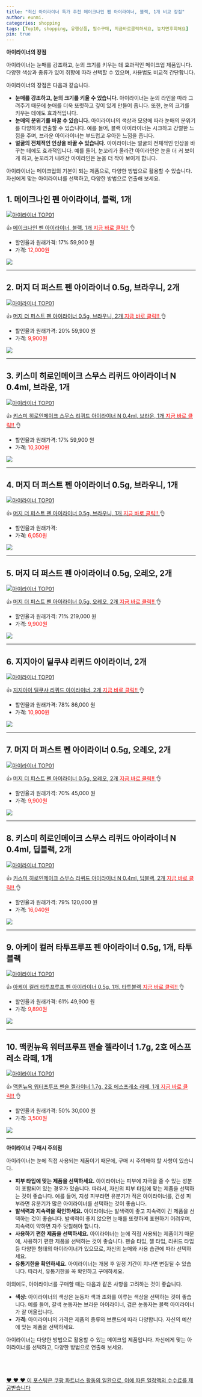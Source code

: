 ```yaml
---
title: "최신 아이라이너 특가 추천 메이크나인 펜 아이라이너, 블랙, 1개 비교 장점"
author: eunmi.
categories: shopping
tags: [Top10, shopping, 유행상품, 필수구매, 지금바로클릭하세요, 놓치면후회해요]
pin: true
---
```

**아이라이너의 장점**

아이라이너는 눈매를 강조하고, 눈의 크기를 키우는 데 효과적인 메이크업 제품입니다. 다양한 색상과 종류가 있어 취향에 따라 선택할 수 있으며, 사용법도 비교적 간단합니다.

아이라이너의 장점은 다음과 같습니다.

* **눈매를 강조하고, 눈의 크기를 키울 수 있습니다.** 아이라이너는 눈의 라인을 따라 그려주기 때문에 눈매를 더욱 또렷하고 깊이 있게 만들어 줍니다. 또한, 눈의 크기를 키우는 데에도 효과적입니다.
* **눈매의 분위기를 바꿀 수 있습니다.** 아이라이너의 색상과 모양에 따라 눈매의 분위기를 다양하게 연출할 수 있습니다. 예를 들어, 블랙 아이라이너는 시크하고 강렬한 느낌을 주며, 브라운 아이라이너는 부드럽고 우아한 느낌을 줍니다.
* **얼굴의 전체적인 인상을 바꿀 수 있습니다.** 아이라이너는 얼굴의 전체적인 인상을 바꾸는 데에도 효과적입니다. 예를 들어, 눈꼬리가 올라간 아이라인은 눈을 더 커 보이게 하고, 눈꼬리가 내려간 아이라인은 눈을 더 작아 보이게 합니다.

아이라이너는 메이크업의 기본이 되는 제품으로, 다양한 방법으로 활용할 수 있습니다. 자신에게 맞는 아이라이너를 선택하고, 다양한 방법으로 연출해 보세요.

   

## 1. 메이크나인 펜 아이라이너, 블랙, 1개

[![아이라이너 TOP01](https://thumbnail7.coupangcdn.com/thumbnails/remote/230x230ex/image/vendor_inventory/ea43/c68067f18618fa0f06dac26f2a23d2fc9b6d5cd3425e162d452a47096303.jpg)](https://link.coupang.com/re/AFFSDP?lptag=AF3617701&subid=GithubCoopas&pageKey=7395828228&traceid=V0-153&itemId=19131318167&vendorItemId=86250945754)


👍 [메이크나인 펜 아이라이너, 블랙, 1개 <font color=red> 지금 바로 클릭!! </font> ](https://link.coupang.com/re/AFFSDP?lptag=AF3617701&subid=GithubCoopas&pageKey=7395828228&traceid=V0-153&itemId=19131318167&vendorItemId=86250945754) 👌 


- 할인율과 원래가격: 17%  59,900   원
- 가격: <span style='color:red'>12,000원</span>

[![](/discount_price.png)](https://link.coupang.com/re/AFFSDP?lptag=AF3617701&subid=GithubCoopas&pageKey=7395828228&traceid=V0-153&itemId=19131318167&vendorItemId=86250945754)

---


   

## 2. 머지 더 퍼스트 펜 아이라이너 0.5g, 브라우니, 2개

[![아이라이너 TOP01](https://thumbnail9.coupangcdn.com/thumbnails/remote/230x230ex/image/retail/images/1319186185797578-a1b7aaf0-85e2-467f-85df-0e451a73b624.jpg)](https://link.coupang.com/re/AFFSDP?lptag=AF3617701&subid=GithubCoopas&pageKey=15174958&traceid=V0-153&itemId=19166816681&vendorItemId=4441625139)


👍 [머지 더 퍼스트 펜 아이라이너 0.5g, 브라우니, 2개 <font color=red> 지금 바로 클릭!! </font> ](https://link.coupang.com/re/AFFSDP?lptag=AF3617701&subid=GithubCoopas&pageKey=15174958&traceid=V0-153&itemId=19166816681&vendorItemId=4441625139) 👌 


- 할인율과 원래가격: 20%  59,900   원
- 가격: <span style='color:red'>9,900원</span>

[![](/discount_price.png)](https://link.coupang.com/re/AFFSDP?lptag=AF3617701&subid=GithubCoopas&pageKey=15174958&traceid=V0-153&itemId=19166816681&vendorItemId=4441625139)

---


   

## 3. 키스미 히로인메이크 스무스 리퀴드 아이라이너 N 0.4ml, 브라운, 1개

[![아이라이너 TOP01](https://thumbnail7.coupangcdn.com/thumbnails/remote/230x230ex/image/retail/images/984827747096982-b71bfa54-58f9-4ea9-8eb1-e61c0fd34d81.jpg)](https://link.coupang.com/re/AFFSDP?lptag=AF3617701&subid=GithubCoopas&pageKey=297207&traceid=V0-153&itemId=687952&vendorItemId=3000042417)


👍 [키스미 히로인메이크 스무스 리퀴드 아이라이너 N 0.4ml, 브라운, 1개 <font color=red> 지금 바로 클릭!! </font> ](https://link.coupang.com/re/AFFSDP?lptag=AF3617701&subid=GithubCoopas&pageKey=297207&traceid=V0-153&itemId=687952&vendorItemId=3000042417) 👌 


- 할인율과 원래가격: 17%  59,900   원
- 가격: <span style='color:red'>10,300원</span>

[![](/discount_price.png)](https://link.coupang.com/re/AFFSDP?lptag=AF3617701&subid=GithubCoopas&pageKey=297207&traceid=V0-153&itemId=687952&vendorItemId=3000042417)

---


   

## 4. 머지 더 퍼스트 펜 아이라이너 0.5g, 브라우니, 1개

[![아이라이너 TOP01](https://thumbnail6.coupangcdn.com/thumbnails/remote/230x230ex/image/retail/images/3600713218487966-571fd4f2-d15c-4a24-8b5c-333ee92b19c9.jpg)](https://link.coupang.com/re/AFFSDP?lptag=AF3617701&subid=GithubCoopas&pageKey=15174958&traceid=V0-153&itemId=19466871653&vendorItemId=3097753880)


👍 [머지 더 퍼스트 펜 아이라이너 0.5g, 브라우니, 1개 <font color=red> 지금 바로 클릭!! </font> ](https://link.coupang.com/re/AFFSDP?lptag=AF3617701&subid=GithubCoopas&pageKey=15174958&traceid=V0-153&itemId=19466871653&vendorItemId=3097753880) 👌 


- 할인율과 원래가격: 
- 가격: <span style='color:red'>6,050원</span>

[![](/discount_price.png)](https://link.coupang.com/re/AFFSDP?lptag=AF3617701&subid=GithubCoopas&pageKey=15174958&traceid=V0-153&itemId=19466871653&vendorItemId=3097753880)

---


   

## 5. 머지 더 퍼스트 펜 아이라이너 0.5g, 오레오, 2개

[![아이라이너 TOP01](https://thumbnail6.coupangcdn.com/thumbnails/remote/230x230ex/image/retail/images/4883352667342984-a6ebb3ea-9c69-4c09-9d37-dde7c535de74.jpg)](https://link.coupang.com/re/AFFSDP?lptag=AF3617701&subid=GithubCoopas&pageKey=15174958&traceid=V0-153&itemId=549372020&vendorItemId=4441625120)


👍 [머지 더 퍼스트 펜 아이라이너 0.5g, 오레오, 2개 <font color=red> 지금 바로 클릭!! </font> ](https://link.coupang.com/re/AFFSDP?lptag=AF3617701&subid=GithubCoopas&pageKey=15174958&traceid=V0-153&itemId=549372020&vendorItemId=4441625120) 👌 


- 할인율과 원래가격: 71%  219,000   원
- 가격: <span style='color:red'>9,900원</span>

[![](/discount_price.png)](https://link.coupang.com/re/AFFSDP?lptag=AF3617701&subid=GithubCoopas&pageKey=15174958&traceid=V0-153&itemId=549372020&vendorItemId=4441625120)

---


   

## 6. 지지아이 딜쿠샤 리퀴드 아이라이너, 2개

[![아이라이너 TOP01](https://thumbnail8.coupangcdn.com/thumbnails/remote/230x230ex/image/vendor_inventory/images/2017/11/10/17/6/8b8532ac-deb1-4dc2-843a-32037d4e56fa.jpg)](https://link.coupang.com/re/AFFSDP?lptag=AF3617701&subid=GithubCoopas&pageKey=14899631&traceid=V0-153&itemId=166919446&vendorItemId=3395405665)


👍 [지지아이 딜쿠샤 리퀴드 아이라이너, 2개 <font color=red> 지금 바로 클릭!! </font> ](https://link.coupang.com/re/AFFSDP?lptag=AF3617701&subid=GithubCoopas&pageKey=14899631&traceid=V0-153&itemId=166919446&vendorItemId=3395405665) 👌 


- 할인율과 원래가격: 78%  86,000   원
- 가격: <span style='color:red'>10,900원</span>

[![](/discount_price.png)](https://link.coupang.com/re/AFFSDP?lptag=AF3617701&subid=GithubCoopas&pageKey=14899631&traceid=V0-153&itemId=166919446&vendorItemId=3395405665)

---


   

## 7. 머지 더 퍼스트 펜 아이라이너 0.5g, 오레오, 2개

[![아이라이너 TOP01](https://thumbnail6.coupangcdn.com/thumbnails/remote/230x230ex/image/retail/images/4883352667342984-a6ebb3ea-9c69-4c09-9d37-dde7c535de74.jpg)](https://link.coupang.com/re/AFFSDP?lptag=AF3617701&subid=GithubCoopas&pageKey=15174958&traceid=V0-153&itemId=549372020&vendorItemId=4441625120)


👍 [머지 더 퍼스트 펜 아이라이너 0.5g, 오레오, 2개 <font color=red> 지금 바로 클릭!! </font> ](https://link.coupang.com/re/AFFSDP?lptag=AF3617701&subid=GithubCoopas&pageKey=15174958&traceid=V0-153&itemId=549372020&vendorItemId=4441625120) 👌 


- 할인율과 원래가격: 70%  45,000   원
- 가격: <span style='color:red'>9,900원</span>

[![](/discount_price.png)](https://link.coupang.com/re/AFFSDP?lptag=AF3617701&subid=GithubCoopas&pageKey=15174958&traceid=V0-153&itemId=549372020&vendorItemId=4441625120)

---


   

## 8. 키스미 히로인메이크 스무스 리퀴드 아이라이너 N 0.4ml, 딥블랙, 2개

[![아이라이너 TOP01](https://thumbnail7.coupangcdn.com/thumbnails/remote/230x230ex/image/retail/images/2528114362233806-c5d45cf1-c435-415b-a5e8-85704cb6b987.jpg)](https://link.coupang.com/re/AFFSDP?lptag=AF3617701&subid=GithubCoopas&pageKey=297207&traceid=V0-153&itemId=512457763&vendorItemId=70014099085)


👍 [키스미 히로인메이크 스무스 리퀴드 아이라이너 N 0.4ml, 딥블랙, 2개 <font color=red> 지금 바로 클릭!! </font> ](https://link.coupang.com/re/AFFSDP?lptag=AF3617701&subid=GithubCoopas&pageKey=297207&traceid=V0-153&itemId=512457763&vendorItemId=70014099085) 👌 


- 할인율과 원래가격: 79%  120,000   원
- 가격: <span style='color:red'>16,040원</span>

[![](/discount_price.png)](https://link.coupang.com/re/AFFSDP?lptag=AF3617701&subid=GithubCoopas&pageKey=297207&traceid=V0-153&itemId=512457763&vendorItemId=70014099085)

---


   

## 9. 아케이 컬러 타투프루프 펜 아이라이너 0.5g, 1개, 타투블랙

[![아이라이너 TOP01](https://thumbnail6.coupangcdn.com/thumbnails/remote/230x230ex/image/retail/images/2023/05/08/18/0/c545d6bb-f670-4fc4-8cda-a9a8b0fe6e66.jpg)](https://link.coupang.com/re/AFFSDP?lptag=AF3617701&subid=GithubCoopas&pageKey=7038673944&traceid=V0-153&itemId=17398975853&vendorItemId=85907237920)


👍 [아케이 컬러 타투프루프 펜 아이라이너 0.5g, 1개, 타투블랙 <font color=red> 지금 바로 클릭!! </font> ](https://link.coupang.com/re/AFFSDP?lptag=AF3617701&subid=GithubCoopas&pageKey=7038673944&traceid=V0-153&itemId=17398975853&vendorItemId=85907237920) 👌 


- 할인율과 원래가격: 61%  49,900   원
- 가격: <span style='color:red'>9,890원</span>

[![](/discount_price.png)](https://link.coupang.com/re/AFFSDP?lptag=AF3617701&subid=GithubCoopas&pageKey=7038673944&traceid=V0-153&itemId=17398975853&vendorItemId=85907237920)

---


   

## 10. 맥퀸뉴욕 워터프루프 펜슬 젤라이너 1.7g, 2호 에스프레소 라떼, 1개

[![아이라이너 TOP01](https://thumbnail7.coupangcdn.com/thumbnails/remote/230x230ex/image/retail/images/2021/08/25/17/9/e3c9edac-1a81-4ca1-bd53-12f9082fadfb.jpg)](https://link.coupang.com/re/AFFSDP?lptag=AF3617701&subid=GithubCoopas&pageKey=6059846307&traceid=V0-153&itemId=11138040941&vendorItemId=78416514177)


👍 [맥퀸뉴욕 워터프루프 펜슬 젤라이너 1.7g, 2호 에스프레소 라떼, 1개 <font color=red> 지금 바로 클릭!! </font> ](https://link.coupang.com/re/AFFSDP?lptag=AF3617701&subid=GithubCoopas&pageKey=6059846307&traceid=V0-153&itemId=11138040941&vendorItemId=78416514177) 👌 


- 할인율과 원래가격: 50%  30,000   원
- 가격: <span style='color:red'>3,500원</span>

[![](/discount_price.png)](https://link.coupang.com/re/AFFSDP?lptag=AF3617701&subid=GithubCoopas&pageKey=6059846307&traceid=V0-153&itemId=11138040941&vendorItemId=78416514177)

---
**아이라이너 구매시 주의점**

아이라이너는 눈에 직접 사용되는 제품이기 때문에, 구매 시 주의해야 할 사항이 있습니다.

* **피부 타입에 맞는 제품을 선택하세요.** 아이라이너는 피부에 자극을 줄 수 있는 성분이 포함되어 있는 경우가 있습니다. 따라서, 자신의 피부 타입에 맞는 제품을 선택하는 것이 좋습니다. 예를 들어, 지성 피부라면 유분기가 적은 아이라이너를, 건성 피부라면 유분기가 많은 아이라이너를 선택하는 것이 좋습니다.
* **발색력과 지속력을 확인하세요.** 아이라이너는 발색력이 좋고 지속력이 긴 제품을 선택하는 것이 좋습니다. 발색력이 좋지 않으면 눈매를 또렷하게 표현하기 어려우며, 지속력이 약하면 자주 덧칠해야 합니다.
* **사용하기 편한 제품을 선택하세요.** 아이라이너는 눈에 직접 사용되는 제품이기 때문에, 사용하기 편한 제품을 선택하는 것이 좋습니다. 펜슬 타입, 젤 타입, 리퀴드 타입 등 다양한 형태의 아이라이너가 있으므로, 자신의 눈매와 사용 습관에 따라 선택하세요.
* **유통기한을 확인하세요.** 아이라이너는 개봉 후 일정 기간이 지나면 변질될 수 있습니다. 따라서, 유통기한을 꼭 확인하고 구매하세요.

이외에도, 아이라이너를 구매할 때는 다음과 같은 사항을 고려하는 것이 좋습니다.

* **색상:** 아이라이너의 색상은 눈동자 색과 조화를 이루는 색상을 선택하는 것이 좋습니다. 예를 들어, 갈색 눈동자는 브라운 아이라이너, 검은 눈동자는 블랙 아이라이너가 잘 어울립니다.
* **가격:** 아이라이너의 가격은 제품의 종류와 브랜드에 따라 다양합니다. 자신의 예산에 맞는 제품을 선택하세요.

아이라이너는 다양한 방법으로 활용할 수 있는 메이크업 제품입니다. 자신에게 맞는 아이라이너를 선택하고, 다양한 방법으로 연출해 보세요.<br><br><br><br><br> [ ❤ ❤ ❤ 이 포스팅은 쿠팡 파트너스 활동의 일환으로, 이에 따른 일정액의 수수료를 제공받습니다](https://link.coupang.com/a/bcEFyh)